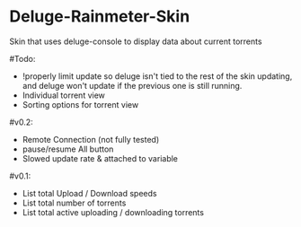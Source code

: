 # Deluge-Rainmeter-Skin
Skin that uses deluge-console to display data about current torrents

#Todo:
* !properly limit update so deluge isn't tied to the rest of the skin updating, and deluge won't update if the previous one is still running.
* Individual torrent view
* Sorting options for torrent view

#v0.2:
* Remote Connection (not fully tested)
* pause/resume All button
* Slowed update rate & attached to variable

#v0.1:
* List total Upload / Download speeds
* List total number of torrents
* List total active uploading / downloading torrents
